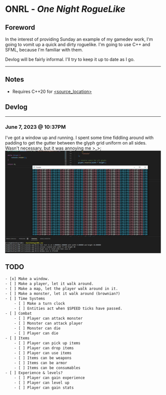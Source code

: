 # ONRL - _One Night RogueLike_

## Foreword

In the interest of providing Sunday an example of my gamedev work, I'm going to vomit up a quick and dirty roguelike. I'm going to use C++ and SFML, because I'm familiar with them.

Devlog will be fairly informal. I'll try to keep it up to date as I go.

----

## Notes
- Requires C++20 for [<source_location>](https://en.cppreference.com/w/cpp/utility/source_location)

## Devlog

----
### June 7, 2023 @ 10:37PM

I've got a window up and running.
I spent some time fiddling around with padding to get the gutter between the glyph grid uniform on all sides. Wasn't necessary, but it was annoying me >_>;
![Window](./pics/make_a_window.png)



## TODO

    - [x] Make a window.
    - [ ] Make a player, let it walk around.
    - [ ] Make a map, let the player walk around in it.
    - [ ] Make a monster, let it walk around (brownian?)
    - [ ] Time Systems
        - [ ] Make a turn clock
        - [ ] Entities act when $SPEED ticks have passed.
    - [ ] Combat
        - [ ] Player can attack monster
        - [ ] Monster can attack player
        - [ ] Monster can die
        - [ ] Player can die
    - [ ] Items
        - [ ] Player can pick up items
        - [ ] Player can drop items
        - [ ] Player can use items
        - [ ] Items can be weapons
        - [ ] Items can be armor
        - [ ] Items can be consumables
    - [ ] Experience & levels?
        - [ ] Player can gain experience
        - [ ] Player can level up
        - [ ] Player can gain stats
